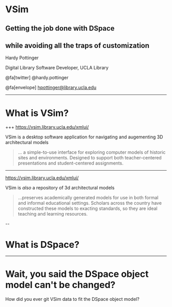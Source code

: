# VSim
## Getting the job done with DSpace
## while avoiding all the traps of customization

Hardy Pottinger

Digital Library Software Developer, UCLA Library

@fa[twitter] @hardy.pottinger

@fa[envelope] hpottinger@library.ucla.edu

---
# What is VSim?
+++
https://vsim.library.ucla.edu/xmlui/

VSim is a desktop software application for navigating and augementing 3D architectural models

> ... a simple-to-use interface for exploring computer models of historic sites and environments. Designed to support both teacher-centered presentations and student-centered assignments.

---
https://vsim.library.ucla.edu/xmlui/

VSim is *also* a repository of 3d architectural models

> ...preserves academically generated models for use in both formal and informal educational settings. Scholars across the country have constructed these models to exacting standards, so they are ideal teaching and learning resources.

--
# What is DSpace?

---
# Wait, you said the DSpace object model can't be changed?
How did you ever git VSim data to fit the DSpace object model?
